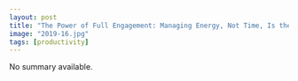 ```yaml
---
layout: post
title: "The Power of Full Engagement: Managing Energy, Not Time, Is the Key to High Performance and Personal Renewal"
image: "2019-16.jpg"
tags: [productivity]
---
```


No summary available.